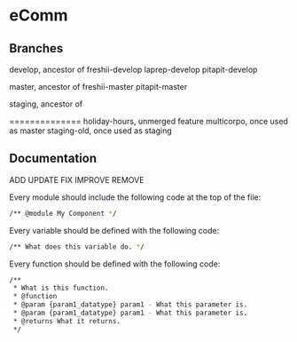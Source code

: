 # eComm

## Branches
develop, ancestor of
  freshii-develop
  laprep-develop
  pitapit-develop

master, ancestor of
  freshii-master
  pitapit-master

staging, ancestor of

==============
holiday-hours, unmerged feature
multicorpo, once used as master
staging-old, once used as staging


## Documentation

ADD
UPDATE
FIX
IMPROVE
REMOVE

Every module should include the following code at the top of the file:

``` bash
/** @module My Component */
```

Every variable should be defined with the following code:

``` bash
/** What does this variable do. */
```

Every function should be defined with the following code:

``` bash
/**
 * What is this function.
 * @function
 * @param {param1_datatype} param1 - What this parameter is.
 * @param {param1_datatype} param1 - What this parameter is.
 * @returns What it returns.
 */
```